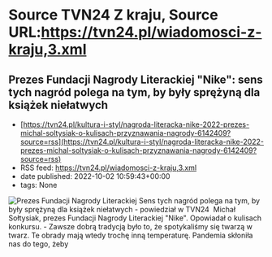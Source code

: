 # Source TVN24 Z kraju, Source URL:https://tvn24.pl/wiadomosci-z-kraju,3.xml

## Prezes Fundacji Nagrody Literackiej "Nike": sens tych nagród polega na tym, by były sprężyną dla książek niełatwych
 - [https://tvn24.pl/kultura-i-styl/nagroda-literacka-nike-2022-prezes-michal-soltysiak-o-kulisach-przyznawania-nagrody-6142409?source=rss](https://tvn24.pl/kultura-i-styl/nagroda-literacka-nike-2022-prezes-michal-soltysiak-o-kulisach-przyznawania-nagrody-6142409?source=rss)
 - RSS feed: https://tvn24.pl/wiadomosci-z-kraju,3.xml
 - date published: 2022-10-02 10:59:43+00:00
 - tags: None

<img alt="Prezes Fundacji Nagrody Literackiej " src="https://tvn24.pl/najnowsze/cdn-zdjecie-ajfhb3-02-1005-s2-gosc-0056-6142430/alternates/LANDSCAPE_1280" />
    Sens tych nagród polega na tym, by były sprężyną dla książek niełatwych - powiedział w TVN24  Michał Sołtysiak, prezes Fundacji Nagrody Literackiej "Nike". Opowiadał o kulisach konkursu. - Zawsze dobrą tradycją było to, że spotykaliśmy się twarzą w twarz. Te obrady mają wtedy trochę inną temperaturę. Pandemia skłoniła nas do tego, żeby 
